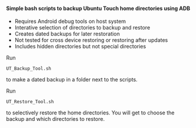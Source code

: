 #### Simple bash scripts to backup Ubuntu Touch home directories using ADB

- Requires Android debug tools on host system
- Interative selection of directories to backup and restore
- Creates dated backups for later restoration
- Not tested for cross device restoring or restoring after updates
- Includes hidden directories but not special directories

Run
```
UT_Backup_Tool.sh
```
to make a dated backup in a folder next to the scripts.

Run
```
UT_Restore_Tool.sh
```
to selectively restore the home directories. You will get to choose the backup and which directories to restore.


